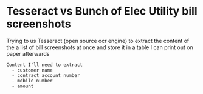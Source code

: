 # Tesseract vs Bunch of Elec Utility bill screenshots

Trying to us Tesseract (open source ocr engine) to extract the content of the a list of bill screenshots at once and store it in a table I can print out on paper afterwards

    Content I'll need to extract
      - customer name
      - contract account number
      - mobile number
      - amount
